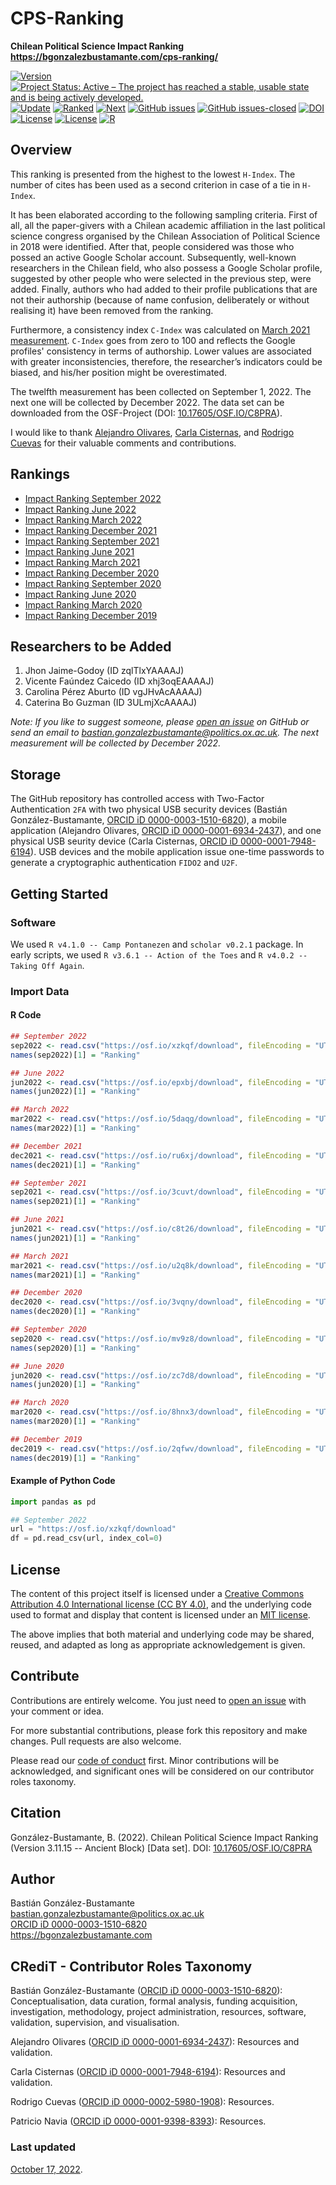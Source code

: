 # CPS-Ranking
**Chilean Political Science Impact Ranking** \
**https://bgonzalezbustamante.com/cps-ranking/**

[![Version](https://img.shields.io/badge/version-v3.11.15-blue.svg)](CHANGELOG.md) [![Project Status: Active – The project has reached a stable, usable state and is being actively developed.](https://www.repostatus.org/badges/latest/active.svg)](STATUS.md) [![Update](https://img.shields.io/badge/latest%20release-September%202022-orange.svg)](https://bgonzalezbustamante.com/cps-ranking/series/2022-09-01-impact-ranking/) [![Ranked](https://img.shields.io/badge/cases%20ranked-171-brightgreen.svg)](https://bgonzalezbustamante.com/cps-ranking/series/2022-09-01-impact-ranking/) [![Next](https://img.shields.io/badge/next%20release-December%202022-red.svg)](CHANGELOG.md) [![GitHub issues](https://img.shields.io/github/issues/bgonzalezbustamante/CPS-Ranking.svg)](https://github.com/bgonzalezbustamante/CPS-Ranking/issues/) [![GitHub issues-closed](https://img.shields.io/github/issues-closed/bgonzalezbustamante/CPS-Ranking.svg)](https://github.com/bgonzalezbustamante/CPS-Ranking/issues?q=is%3Aissue+is%3Aclosed) [![DOI](https://img.shields.io/badge/DOI-10.17605%2FOSF.IO%2FC8PRA-blue)](https://doi.org/10.17605/OSF.IO/C8PRA) [![License](https://img.shields.io/badge/license-MIT-black)](LICENSE-MIT.md) [![License](https://img.shields.io/badge/license-CC%20BY--4.0-black)](LICENSE-CC.md) [![R](https://img.shields.io/badge/made%20with-R%20v4.1.0-1f425f.svg)](https://cran.r-project.org/)

## Overview

This ranking is presented from the highest to the lowest `H-Index`. The number of cites has been used as a second criterion in case of a tie in `H-Index`.

It has been elaborated according to the following sampling criteria. First of all, all the paper-givers with a Chilean academic affiliation in the last political science congress organised by the Chilean Association of Political Science in 2018 were identified. After that, people considered was those who possed an active Google Scholar account. Subsequently, well-known researchers in the Chilean field, who also possess a Google Scholar profile, suggested by other people who were selected in the previous step, were added. Finally, authors who had added to their profile publications that are not their authorship (because of name confusion, deliberately or without realising it) have been removed from the ranking.

Furthermore, a consistency index `C-Index` was calculated on [March 2021 measurement](https://bgonzalezbustamante.com/cps-ranking/series/2021-03-08-impact-ranking/). `C-Index` goes from zero to 100 and reflects the Google profiles' consistency in terms of authorship. Lower values are associated with greater inconsistencies, therefore, the researcher’s indicators could be biased, and his/her position might be overestimated.

The twelfth measurement has been collected on September 1, 2022. The next one will be collected by December 2022. The data set can be downloaded from the OSF-Project (DOI: [10.17605/OSF.IO/C8PRA](http://doi.org/10.17605/OSF.IO/C8PRA)).

I would like to thank [Alejandro Olivares](https://bgonzalezbustamante.com/authors/aolivares/), [Carla Cisternas](https://bgonzalezbustamante.com/authors/ccisternas/), and [Rodrigo Cuevas](https://bgonzalezbustamante.com/authors/rcuevas/) for their valuable comments and contributions.

## Rankings

- [Impact Ranking September 2022](https://bgonzalezbustamante.com/cps-ranking/series/2022-09-01-impact-ranking/)
- [Impact Ranking June 2022](https://bgonzalezbustamante.com/cps-ranking/series/2022-06-02-impact-ranking/)
- [Impact Ranking March 2022](https://bgonzalezbustamante.com/cps-ranking/series/2022-03-01-impact-ranking/)
- [Impact Ranking December 2021](https://bgonzalezbustamante.com/cps-ranking/series/2021-12-02-impact-ranking/)
- [Impact Ranking September 2021](https://bgonzalezbustamante.com/cps-ranking/series/2021-09-01-impact-ranking/)
- [Impact Ranking June 2021](https://bgonzalezbustamante.com/cps-ranking/series/2021-06-01-impact-ranking/)
- [Impact Ranking March 2021](https://bgonzalezbustamante.com/cps-ranking/series/2021-03-08-impact-ranking/)
- [Impact Ranking December 2020](https://bgonzalezbustamante.com/cps-ranking/series/2020-12-16-impact-ranking/)
- [Impact Ranking September 2020](https://bgonzalezbustamante.com/cps-ranking/series/2020-09-05-impact-ranking/)
- [Impact Ranking June 2020](https://bgonzalezbustamante.com/cps-ranking/series/2020-06-03-impact-ranking/)
- [Impact Ranking March 2020](https://bgonzalezbustamante.com/cps-ranking/series/2020-03-05-impact-ranking/)
- [Impact Ranking December 2019](https://bgonzalezbustamante.com/cps-ranking/series/2019-12-02-impact-ranking/)

## Researchers to be Added

1. Jhon Jaime-Godoy (ID zqlTlxYAAAAJ)
2. Vicente Faúndez Caicedo (ID xhj3oqEAAAAJ)
3. Carolina Pérez Aburto (ID vgJHvAcAAAAJ)
4. Caterina Bo Guzman (ID 3ULmjXcAAAAJ)

*Note: If you like to suggest someone, please [open an issue](https://github.com/bgonzalezbustamante/CPS-Ranking/issues/new) on GitHub or send an email to  bastian.gonzalezbustamante@politics.ox.ac.uk. The next measurement will be collected by December 2022.*

## Storage

The GitHub repository has controlled access with Two-Factor Authentication `2FA` with two physical USB security devices (Bastián González-Bustamante, [ORCID iD 0000-0003-1510-6820](https://orcid.org/0000-0003-1510-6820)), a mobile application (Alejandro Olivares, [ORCID iD 0000-0001-6934-2437](https://orcid.org/0000-0001-6934-2437)), and one physical USB seurity device (Carla Cisternas, [ORCID iD 0000-0001-7948-6194](https://orcid.org/0000-0001-7948-6194)). USB devices and the mobile application issue one-time passwords to generate a cryptographic authentication `FIDO2` and `U2F`.

## Getting Started

### Software

We used `R v4.1.0 -- Camp Pontanezen` and `scholar v0.2.1` package. In early scripts, we used `R v3.6.1 -- Action of the Toes` and `R v4.0.2 -- Taking Off Again`.

### Import Data

#### R Code

``` r
## September 2022
sep2022 <- read.csv("https://osf.io/xzkqf/download", fileEncoding = "UTF-8")
names(sep2022)[1] = "Ranking"

## June 2022
jun2022 <- read.csv("https://osf.io/epxbj/download", fileEncoding = "UTF-8")
names(jun2022)[1] = "Ranking"

## March 2022
mar2022 <- read.csv("https://osf.io/5daqg/download", fileEncoding = "UTF-8")
names(mar2022)[1] = "Ranking"

## December 2021
dec2021 <- read.csv("https://osf.io/ru6xj/download", fileEncoding = "UTF-8")
names(dec2021)[1] = "Ranking"

## September 2021
sep2021 <- read.csv("https://osf.io/3cuvt/download", fileEncoding = "UTF-8")
names(sep2021)[1] = "Ranking"

## June 2021
jun2021 <- read.csv("https://osf.io/c8t26/download", fileEncoding = "UTF-8")
names(jun2021)[1] = "Ranking"

## March 2021
mar2021 <- read.csv("https://osf.io/u2q8k/download", fileEncoding = "UTF-8")
names(mar2021)[1] = "Ranking"

## December 2020
dec2020 <- read.csv("https://osf.io/3vqny/download", fileEncoding = "UTF-8")
names(dec2020)[1] = "Ranking"

## September 2020
sep2020 <- read.csv("https://osf.io/mv9z8/download", fileEncoding = "UTF-8")
names(sep2020)[1] = "Ranking"

## June 2020
jun2020 <- read.csv("https://osf.io/zc7d8/download", fileEncoding = "UTF-8")
names(jun2020)[1] = "Ranking"

## March 2020
mar2020 <- read.csv("https://osf.io/8hnx3/download", fileEncoding = "UTF-8")
names(mar2020)[1] = "Ranking"

## December 2019
dec2019 <- read.csv("https://osf.io/2qfwv/download", fileEncoding = "UTF-8")
names(dec2019)[1] = "Ranking"
```

#### Example of Python Code

``` python
import pandas as pd

## September 2022
url = "https://osf.io/xzkqf/download"
df = pd.read_csv(url, index_col=0)
```

## License

The content of this project itself is licensed under a [Creative Commons Attribution 4.0 International license (CC BY 4.0)](LICENSE-CC.md), and the underlying code used to format and display that content is licensed under an [MIT license](LICENSE-MIT.md).

The above implies that both material and underlying code may be shared, reused, and adapted as long as appropriate acknowledgement is given.

## Contribute

Contributions are entirely welcome. You just need to [open an issue](https://github.com/bgonzalezbustamante/CPS-Ranking/issues/new) with your comment or idea.

For more substantial contributions, please fork this repository and make changes. Pull requests are also welcome.

Please read our [code of conduct](CODE_OF_CONDUCT.md) first. Minor contributions will be acknowledged, and significant ones will be considered on our contributor roles taxonomy.

## Citation

González-Bustamante, B. (2022). Chilean Political Science Impact Ranking (Version 3.11.15 -- Ancient Block) [Data set]. DOI: [10.17605/OSF.IO/C8PRA](https://doi.org/10.17605/OSF.IO/C8PRA)

## Author

Bastián González-Bustamante \
bastian.gonzalezbustamante@politics.ox.ac.uk \
[ORCID iD 0000-0003-1510-6820](https://orcid.org/0000-0003-1510-6820) \
https://bgonzalezbustamante.com

## CRediT - Contributor Roles Taxonomy

Bastián González-Bustamante ([ORCID iD 0000-0003-1510-6820](https://orcid.org/0000-0003-1510-6820)): Conceptualisation, data curation, formal analysis, funding acquisition, investigation, methodology, project administration, resources, software, validation, supervision, and visualisation.

Alejandro Olivares ([ORCID iD 0000-0001-6934-2437](https://orcid.org/0000-0001-6934-2437)): Resources and validation.

Carla Cisternas ([ORCID iD 0000-0001-7948-6194](https://orcid.org/0000-0001-7948-6194)): Resources and validation.

Rodrigo Cuevas ([ORCID iD 0000-0002-5980-1908](https://orcid.org/0000-0002-5980-1908)): Resources.

Patricio Navia ([ORCID iD 0000-0001-9398-8393](https://orcid.org/0000-0001-9398-8393)): Resources.

### Last updated

[October 17, 2022](CHANGELOG.md).

